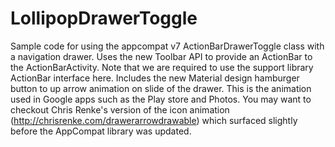 LollipopDrawerToggle
====================

Sample code for using the appcompat v7 ActionBarDrawerToggle class with a
navigation drawer. Uses the new Toolbar API to provide an ActionBar to the
ActionBarActivity. Note that we are required to use the support library
ActionBar interface here. Includes the new Material design hamburger button to
up arrow animation on slide of the drawer. This is the animation used in Google
apps such as the Play store and Photos. You may want to checkout Chris Renke's
version of the icon animation (http://chrisrenke.com/drawerarrowdrawable) which
surfaced slightly before the AppCompat library was updated.

